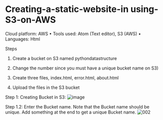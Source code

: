 # Creating-a-static-website-in using-S3-on-AWS

Cloud platform: AWS • Tools used: Atom (Text editor), S3 (AWS) • Languages: Html


Steps
1. Create a bucket on S3 named pythondatastructure


3. Change the number since you must have a unique bucket name on S3) 
5. Create three files, index.html, error.html, about.html
6. Upload the files in the S3 bucket

 


Step 1: Creating Bucket in S3:
![image](https://user-images.githubusercontent.com/88941914/158775062-86ed2174-7af7-4500-a7c5-8ebd16dfbc9b.png)

Step 1.2: Enter the Bucket name. Note that the Bucket name should be unique. Add something at the end to get a unique Bucket name.
![002](https://user-images.githubusercontent.com/88941914/158775515-a940bd66-b51e-406a-b28c-88ab195fe372.png)


